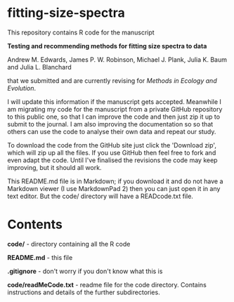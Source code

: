 # fitting-size-spectra

This repository contains R code for the manuscript 

**Testing and recommending methods for fitting size spectra to data** 

Andrew M. Edwards, James P. W. Robinson, Michael J. Plank, Julia K. Baum and Julia L. Blanchard

that we submitted and are currently revising for *Methods in Ecology and Evolution*. 

I will update this information if the manuscript gets accepted. Meanwhile I am migrating my code for the manuscript from a private GitHub repository to this public one, so that I can improve the code and then just zip it up to submit to the journal. I am also improving the documentation so so that others can use the code to analyse their own data and repeat our study.

To download the code from the GitHub site just click the 'Download zip', which will zip up all the files. If you use GitHub then feel free to fork and even adapt the code. Until I've finalised the revisions the code may keep improving, but it should all work.  

This README.md file is in Markdown; if you download it and do not have a Markdown viewer (I use MarkdownPad 2) then you can just open it in any text editor. But the code/ directory will have a READcode.txt file.

# Contents

**code/** - directory containing all the R code

**README.md** - this file

**.gitignore** - don't worry if you don't know what this is

**code/readMeCode.txt** - readme file for the code directory. Contains instructions and details of the further subdirectories.
